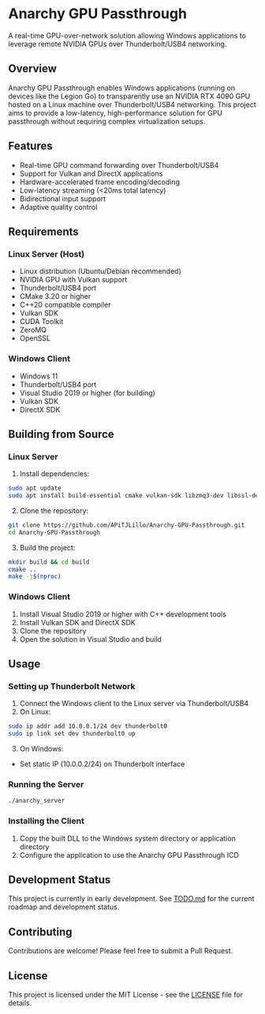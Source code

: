 # Anarchy GPU Passthrough

A real-time GPU-over-network solution allowing Windows applications to leverage remote NVIDIA GPUs over Thunderbolt/USB4 networking.

## Overview

Anarchy GPU Passthrough enables Windows applications (running on devices like the Legion Go) to transparently use an NVIDIA RTX 4090 GPU hosted on a Linux machine over Thunderbolt/USB4 networking. This project aims to provide a low-latency, high-performance solution for GPU passthrough without requiring complex virtualization setups.

## Features

- Real-time GPU command forwarding over Thunderbolt/USB4
- Support for Vulkan and DirectX applications
- Hardware-accelerated frame encoding/decoding
- Low-latency streaming (<20ms total latency)
- Bidirectional input support
- Adaptive quality control

## Requirements

### Linux Server (Host)
- Linux distribution (Ubuntu/Debian recommended)
- NVIDIA GPU with Vulkan support
- Thunderbolt/USB4 port
- CMake 3.20 or higher
- C++20 compatible compiler
- Vulkan SDK
- CUDA Toolkit
- ZeroMQ
- OpenSSL

### Windows Client
- Windows 11
- Thunderbolt/USB4 port
- Visual Studio 2019 or higher (for building)
- Vulkan SDK
- DirectX SDK

## Building from Source

### Linux Server

1. Install dependencies:
```bash
sudo apt update
sudo apt install build-essential cmake vulkan-sdk libzmq3-dev libssl-dev
```

2. Clone the repository:
```bash
git clone https://github.com/APiTJLillo/Anarchy-GPU-Passthrough.git
cd Anarchy-GPU-Passthrough
```

3. Build the project:
```bash
mkdir build && cd build
cmake ..
make -j$(nproc)
```

### Windows Client

1. Install Visual Studio 2019 or higher with C++ development tools
2. Install Vulkan SDK and DirectX SDK
3. Clone the repository
4. Open the solution in Visual Studio and build

## Usage

### Setting up Thunderbolt Network

1. Connect the Windows client to the Linux server via Thunderbolt/USB4
2. On Linux:
```bash
sudo ip addr add 10.0.0.1/24 dev thunderbolt0
sudo ip link set dev thunderbolt0 up
```

3. On Windows:
- Set static IP (10.0.0.2/24) on Thunderbolt interface

### Running the Server

```bash
./anarchy_server
```

### Installing the Client

1. Copy the built DLL to the Windows system directory or application directory
2. Configure the application to use the Anarchy GPU Passthrough ICD

## Development Status

This project is currently in early development. See [TODO.md](TODO.md) for the current roadmap and development status.

## Contributing

Contributions are welcome! Please feel free to submit a Pull Request.

## License

This project is licensed under the MIT License - see the [LICENSE](LICENSE) file for details.